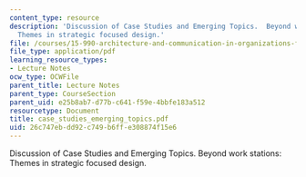 ```yaml
---
content_type: resource
description: 'Discussion of Case Studies and Emerging Topics.  Beyond work stations:
  Themes in strategic focused design.'
file: /courses/15-990-architecture-and-communication-in-organizations-fall-2003/26c747ebdd92c749b6ffe308874f15e6_case_studies_emerging_topics.pdf
file_type: application/pdf
learning_resource_types:
- Lecture Notes
ocw_type: OCWFile
parent_title: Lecture Notes
parent_type: CourseSection
parent_uid: e25b8ab7-d77b-c641-f59e-4bbfe183a512
resourcetype: Document
title: case_studies_emerging_topics.pdf
uid: 26c747eb-dd92-c749-b6ff-e308874f15e6
---
```

Discussion of Case Studies and Emerging Topics.  Beyond work stations: Themes in strategic focused design.

